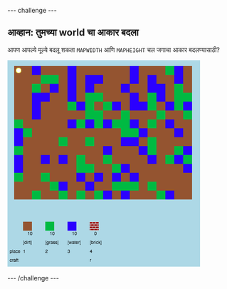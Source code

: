 \--- challenge \---

## आव्हान: तुमच्या world चा आकार बदला

आपण आपल्ये मूल्ये बदलू शकता `MAPWIDTH` आणि `MAPHEIGHT` चल जगाचा आकार बदलण्यासाठी?

![screenshot](images/craft-mapsize.png)

\--- /challenge \---